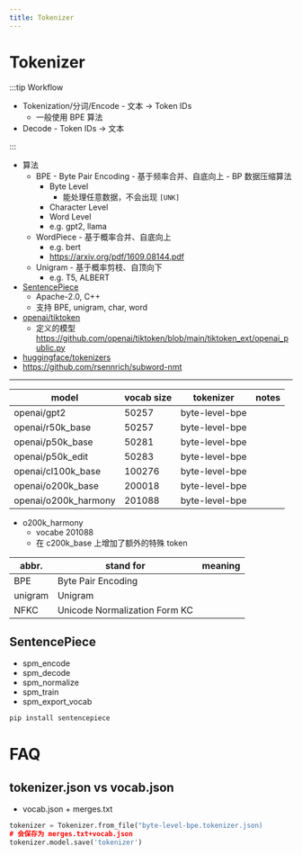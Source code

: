 ```yaml
---
title: Tokenizer
---
```


# Tokenizer

:::tip Workflow

- Tokenization/分词/Encode - 文本 -> Token IDs
  - 一般使用 BPE 算法
- Decode - Token IDs -> 文本

:::

- 算法
  - BPE - Byte Pair Encoding - 基于频率合并、自底向上 - BP 数据压缩算法
    - Byte Level
      - 能处理任意数据，不会出现 `[UNK]`
    - Character Level
    - Word Level
    - e.g. gpt2, llama
  - WordPiece - 基于概率合并、自底向上
    - e.g. bert
    - https://arxiv.org/pdf/1609.08144.pdf
  - Unigram - 基于概率剪枝、自顶向下
    - e.g. T5, ALBERT
- [SentencePiece](https://github.com/google/sentencepiece)
  - Apache-2.0, C++
  - 支持 BPE, unigram, char, word
- [openai/tiktoken](https://github.com/openai/tiktoken)
  - 定义的模型 https://github.com/openai/tiktoken/blob/main/tiktoken_ext/openai_public.py
- [huggingface/tokenizers](https://github.com/huggingface/tokenizers)
- https://github.com/rsennrich/subword-nmt

---

| model                | vocab size | tokenizer      | notes |
| -------------------- | ---------- | -------------- | ----- |
| openai/gpt2          | 50257      | byte-level-bpe |
| openai/r50k_base     | 50257      | byte-level-bpe |
| openai/p50k_base     | 50281      | byte-level-bpe |
| openai/p50k_edit     | 50283      | byte-level-bpe |
| openai/cl100k_base   | 100276     | byte-level-bpe |
| openai/o200k_base    | 200018     | byte-level-bpe |
| openai/o200k_harmony | 201088     | byte-level-bpe |

- o200k_harmony
  - vocabe 201088
  - 在 c200k_base 上增加了额外的特殊 token

| abbr.   | stand for                     | meaning |
| ------- | ----------------------------- | ------- |
| BPE     | Byte Pair Encoding            |
| unigram | Unigram                       |
| NFKC    | Unicode Normalization Form KC |

## SentencePiece

- spm_encode
- spm_decode
- spm_normalize
- spm_train
- spm_export_vocab

```bash
pip install sentencepiece
```

# FAQ

## tokenizer.json vs vocab.json

- vocab.json + merges.txt

```py
tokenizer = Tokenizer.from_file("byte-level-bpe.tokenizer.json)
# 会保存为 merges.txt+vocab.json
tokenizer.model.save('tokenizer')
```
